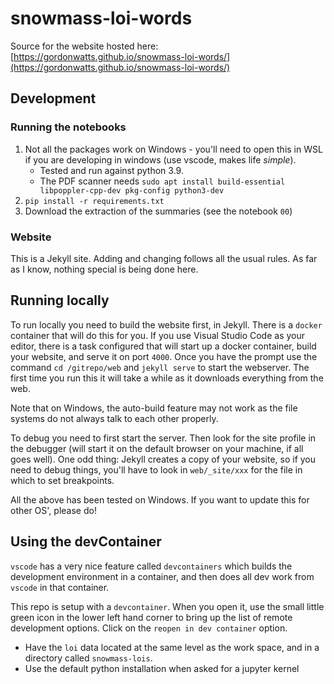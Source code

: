# snowmass-loi-words

Source for the website hosted here: [https://gordonwatts.github.io/snowmass-loi-words/](https://gordonwatts.github.io/snowmass-loi-words/)

## Development

### Running the notebooks

1. Not all the packages work on Windows - you'll need to open this in WSL if you are developing in windows (use vscode, makes life *simple*).
    - Tested and run against python 3.9.
    - The PDF scanner needs `sudo apt install build-essential libpoppler-cpp-dev pkg-config python3-dev`
1. `pip install -r requirements.txt`
1. Download the extraction of the summaries (see the notebook `00`)

### Website

This is a Jekyll site. Adding and changing follows all the usual rules. As far as I know, nothing special is being done here.

## Running locally

To run locally you need to build the website first, in Jekyll. There is a `docker` container that will do this for you. If you use Visual Studio Code as your editor, there is a task configured that will start up a docker container, build your website, and serve it on port `4000`. Once you have the prompt use the command `cd /gitrepo/web` and `jekyll serve` to start the webserver. The first time you run this it will take a while as it downloads everything from the web.

Note that on Windows, the auto-build feature may not work as the file systems do not always talk to each other properly.

To debug you need to first start the server. Then look for the site profile in the debugger (will start it on the default browser on your machine, if all goes well). One odd thing: Jekyll creates a copy of your website, so if you need to debug things, you'll have to look in `web/_site/xxx` for the file in which to set breakpoints.

All the above has been tested on Windows. If you want to update this for other OS', please do!

## Using the devContainer

`vscode` has a very nice feature called `devcontainers` which builds the development environment in a container, and then does all dev work from `vscode` in that container.

This repo is setup with a `devcontainer`. When you open it, use the small little green icon in the lower left hand corner to bring up the list of remote development options. Click on the `reopen in dev container` option. 

* Have the `loi` data located at the same level as the work space, and in a directory called `snowmass-lois`.
* Use the default python installation when asked for a jupyter kernel
